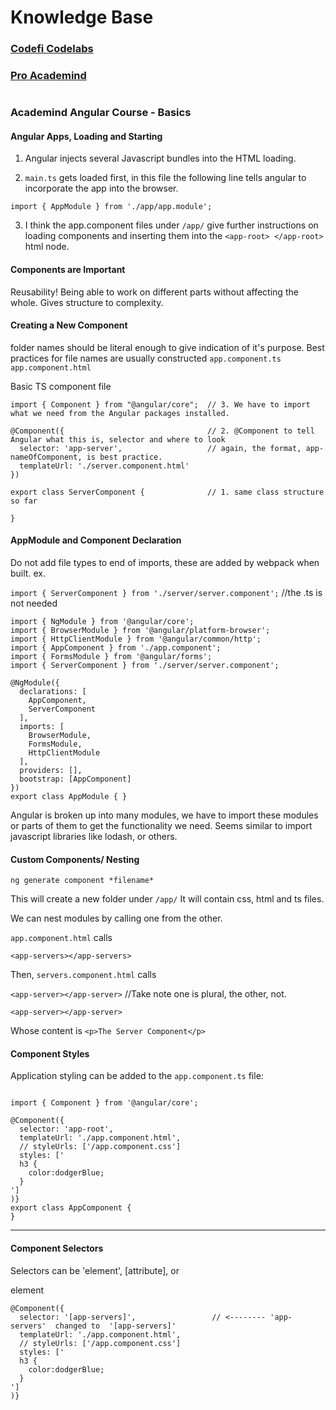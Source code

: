 # Knowledge Base 

### [Codefi Codelabs](https://www.codefiworks.com/codelabs/ )

### [Pro Academind](https://pro.academind.com/)
#
#
#
### Academind Angular Course - Basics 

#### Angular Apps, Loading and Starting

1. Angular injects several Javascript bundles into the HTML loading. 

2. `main.ts` gets loaded first, in this file the following line tells angular to incorporate the app into the browser.

 `import { AppModule } from './app/app.module';`

3. I think the app.component files under `/app/` give further instructions on loading components and inserting them into the `<app-root> </app-root>` html node.

#### Components are Important

Reusability! Being able to work on different parts without affecting the whole. Gives structure to complexity.

#### Creating a New Component

folder names should be literal enough to give indication of it's purpose.
Best practices for file names are usually constructed `app.component.ts` `app.component.html`

Basic TS component file

```
import { Component } from "@angular/core";  // 3. We have to import what we need from the Angular packages installed.

@Component({                                // 2. @Component to tell Angular what this is, selector and where to look
  selector: 'app-server',                   // again, the format, app-nameOfComponent, is best practice.
  templateUrl: './server.component.html'
})

export class ServerComponent {              // 1. same class structure so far

}
```


#### AppModule and Component Declaration

Do not add file types to end of imports, these are added by webpack when built. ex.

`import { ServerComponent } from './server/server.component';`   //the .ts is not needed

```
import { NgModule } from '@angular/core';
import { BrowserModule } from '@angular/platform-browser';
import { HttpClientModule } from '@angular/common/http';
import { AppComponent } from './app.component';
import { FormsModule } from '@angular/forms';
import { ServerComponent } from './server/server.component';

@NgModule({
  declarations: [
    AppComponent,
    ServerComponent
  ],
  imports: [
    BrowserModule,
    FormsModule,
    HttpClientModule
  ],
  providers: [], 
  bootstrap: [AppComponent]
})
export class AppModule { }
```
Angular is broken up into many modules, we have to import these modules or parts of them to get the functionality we need. Seems similar to import javascript libraries like lodash, or others.


#### Custom Components/ Nesting

`ng generate component *filename*`

This will create a new folder under `/app/`
It will contain css, html and ts files.

We can nest modules by calling one from the other. 

`app.component.html` calls

`<app-servers></app-servers>`

Then, `servers.component.html` calls

`<app-server></app-server>`   //Take note one is plural, the other, not.

`<app-server></app-server>`

Whose content is `<p>The Server Component</p>`


#### Component Styles

Application styling can be added to the `app.component.ts` file:

```

import { Component } from '@angular/core';

@Component({
  selector: 'app-root',
  templateUrl: './app.component.html',
  // styleUrls: ['/app.component.css']
  styles: ['
  h3 {
    color:dodgerBlue;
  }
']
)}
export class AppComponent {
}

```

---------------------------------



#### Component Selectors

Selectors can be 'element', [attribute], or

element

```
@Component({
  selector: '[app-servers]',                 // <-------- 'app-servers'  changed to  '[app-servers]'
  templateUrl: './app.component.html',
  // styleUrls: ['/app.component.css']
  styles: ['
  h3 {
    color:dodgerBlue;
  }
']
)}

```